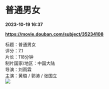 # 普通男女

**2023-10-19 16:37**

**https://movie.douban.com/subject/35234108**

标题：普通男女  
评分：7.1  
片长：118分钟  
制片国家/地区：中国大陆  
导演：刘雨霖  
主演：黄璐 / 郭涛 / 张国立  
![](https://img1.doubanio.com/view/photo/s_ratio_poster/public/p2899041287.jpg)
